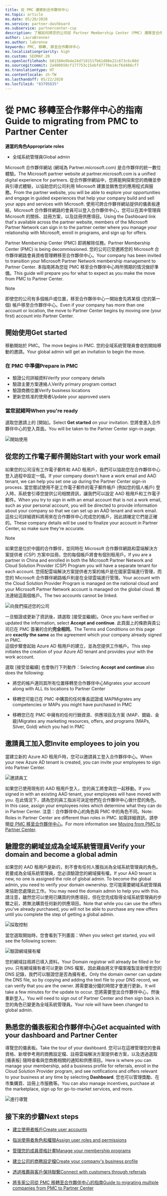 ```yaml
---
title: 從 PMC 遷移到合作夥伴中心
ms.topic: article
ms.date: 05/20/2020
ms.service: partner-dashboard
ms.subservice: partnercenter-csp
description: 了解如何將您的公司從 Partner Membership Center (PMC) 遷移至合作夥伴中心。
author: LauraBrenner
ms.author: labrenne
keywords: PMC, 移轉, 移至合作夥伴中心
ms.localizationpriority: high
ms.custom: SEOMAY.20
ms.openlocfilehash: b81580e9b4e24d710151fb61d88e22c873c6c88d
ms.sourcegitcommit: 2a980b50cf177753c15ebfd7770e14cf6d486cf7
ms.translationtype: HT
ms.contentlocale: zh-TW
ms.lasthandoff: 05/22/2020
ms.locfileid: "83795835"
---
```

# <a name="guide-to-migrating-from-pmc-to-partner-center"></a><span data-ttu-id="81a2e-104">從 PMC 移轉至合作夥伴中心的指南</span><span class="sxs-lookup"><span data-stu-id="81a2e-104">Guide to migrating from PMC to Partner Center</span></span>

<span data-ttu-id="81a2e-105">**適當的角色**</span><span class="sxs-lookup"><span data-stu-id="81a2e-105">**Appropriate roles**</span></span>

- <span data-ttu-id="81a2e-106">全域系統管理員</span><span class="sxs-lookup"><span data-stu-id="81a2e-106">Global admin</span></span>

<span data-ttu-id="81a2e-107">Microsoft 合作夥伴網站 (網域為 Partner.microsoft.com) 是合作夥伴的統一數位體驗。</span><span class="sxs-lookup"><span data-stu-id="81a2e-107">The Microsoft partner website at partner.microsoft.com is a unified digital experience for partners.</span></span> <span data-ttu-id="81a2e-108">從合作夥伴網站中，您將能夠探索您的商機並參與引導式體驗，以協助您的公司利用 Microsoft 建置並銷售您的應用程式與服務。</span><span class="sxs-lookup"><span data-stu-id="81a2e-108">From the partner website, you will be able to explore your opportunities and engage in guided experiences that help your company build and sell your apps and services with Microsoft.</span></span> <span data-ttu-id="81a2e-109">使用可跨合作夥伴網站提供的儀表板連結，Microsoft 合作夥伴網路的會員可以登入合作夥伴中心，您可以在其中管理與 Microsoft 的關係、註冊方案，以及註冊供應項目。</span><span class="sxs-lookup"><span data-stu-id="81a2e-109">Using the Dashboard link that's available across the partner website, members of the Microsoft Partner Network can sign in to the partner center where you  manage your relationship with Microsoft, enroll in programs, and sign up for offers.</span></span>

<span data-ttu-id="81a2e-110">Partner Membership Center (PMC) 即將解除任務。</span><span class="sxs-lookup"><span data-stu-id="81a2e-110">Partner Membership Center (PMC) is being decommissioned.</span></span> <span data-ttu-id="81a2e-111">您的公司已受邀將您的 Microsoft 合作夥伴網路會員資格管理轉移至合作夥伴中心。</span><span class="sxs-lookup"><span data-stu-id="81a2e-111">Your company has been invited to transition your Microsoft Partner Network membership management to Partner Center.</span></span> <span data-ttu-id="81a2e-112">本指南將為您從 PMC 移至合作夥伴中心時所預期的情況做好準備。</span><span class="sxs-lookup"><span data-stu-id="81a2e-112">This guide will prepare you for what to expect as you make the move from PMC to Partner Center.</span></span>

>[!Note]
><span data-ttu-id="81a2e-113">即使您的公司有多個帳戶或位置，移至合作夥伴中心一開始會先將某個 (您的第一個) 帳戶移至合作夥伴中心。</span><span class="sxs-lookup"><span data-stu-id="81a2e-113">Even if your company has more than one account or location, the move to Partner Center begins by moving one (your first) account into Partner Center.</span></span>

## <a name="get-started"></a><span data-ttu-id="81a2e-114">開始使用</span><span class="sxs-lookup"><span data-stu-id="81a2e-114">Get started</span></span>

<span data-ttu-id="81a2e-115">移動開始於 PMC。</span><span class="sxs-lookup"><span data-stu-id="81a2e-115">The move begins in PMC.</span></span> <span data-ttu-id="81a2e-116">您的全域系統管理員會收到開始移動的邀請。</span><span class="sxs-lookup"><span data-stu-id="81a2e-116">Your global admin will get an invitation to begin the move.</span></span>

### <a name="prepare-in-pmc"></a><span data-ttu-id="81a2e-117">在 PMC 中準備</span><span class="sxs-lookup"><span data-stu-id="81a2e-117">Prepare in PMC</span></span>

- <span data-ttu-id="81a2e-118">驗證公司詳細資料</span><span class="sxs-lookup"><span data-stu-id="81a2e-118">Verify your company details</span></span>
- <span data-ttu-id="81a2e-119">驗證主要方案連絡人</span><span class="sxs-lookup"><span data-stu-id="81a2e-119">Verify primary program contact</span></span>
- <span data-ttu-id="81a2e-120">驗證商務位置</span><span class="sxs-lookup"><span data-stu-id="81a2e-120">Verify business locations</span></span>
- <span data-ttu-id="81a2e-121">更新您核准的使用者</span><span class="sxs-lookup"><span data-stu-id="81a2e-121">Update your approved users</span></span>

### <a name="when-youre-ready"></a><span data-ttu-id="81a2e-122">當您就緒時</span><span class="sxs-lookup"><span data-stu-id="81a2e-122">When you're ready</span></span>

<span data-ttu-id="81a2e-123">選取您邀請上的 [開始]。</span><span class="sxs-lookup"><span data-stu-id="81a2e-123">Select **Get started** on your invitation.</span></span> <span data-ttu-id="81a2e-124">您將會進入合作夥伴中心的登入頁面。</span><span class="sxs-lookup"><span data-stu-id="81a2e-124">You will be taken to the Partner Center sign-in page.</span></span>

![開始使用](images/migration/getstarted.jpg)

## <a name="start-with-your-work-email"></a><span data-ttu-id="81a2e-126">從您的工作電子郵件開始</span><span class="sxs-lookup"><span data-stu-id="81a2e-126">Start with your work email</span></span>

<span data-ttu-id="81a2e-127">如果您的公司沒有工作電子郵件和 AAD 租用戶，我們可以協助您在合作夥伴中心登入過程中設定一個。</span><span class="sxs-lookup"><span data-stu-id="81a2e-127">If your company doesn't have a work email and AAD tenant, we can help you set one up during the Partner Center sign-in process.</span></span> <span data-ttu-id="81a2e-128">當您嘗試使用不是工作電子郵件的電子郵件帳戶 (例如您的個人帳戶) 登入時，系統會引導您提供公司相關資訊，讓我們可以設定 AAD 租用戶和工作電子郵件。</span><span class="sxs-lookup"><span data-stu-id="81a2e-128">When you try to sign in with an email account that is not a work email, such as your personal account, you will be directed to provide information about your company so that we can set up an AAD tenant and work email.</span></span> <span data-ttu-id="81a2e-129">這些公司詳細資料將用來在合作夥伴中心完成您的帳戶，因此請確定它們是正確的。</span><span class="sxs-lookup"><span data-stu-id="81a2e-129">These company details will be used to finalize your account in Partner Center, so make sure they're accurate.</span></span>

>[!Note]
><span data-ttu-id="81a2e-130">如果您是位於中國的合作夥伴，並同時在 Microsoft 合作夥伴網路和雲端解決方案提供者 (CSP) 方案中註冊，您的每個帳戶將會有個別租用戶。</span><span class="sxs-lookup"><span data-stu-id="81a2e-130">If you are a partner in China and enrolled in both the Microsoft Partner Network and Cloud Solution Provider (CSP) Program you will have a separate tenant for each account.</span></span> <span data-ttu-id="81a2e-131">您搭配雲端解決方案提供者方案的帳戶是在國家雲端進行管理，而您的 Microsoft 合作夥伴網路帳戶則是在全球雲端進行管理。</span><span class="sxs-lookup"><span data-stu-id="81a2e-131">Your account with the Cloud Solution Provider Program is managed on the national cloud and your Microsoft Partner Network account is managed on the global cloud.</span></span> <span data-ttu-id="81a2e-132">無法連結這兩個帳戶。</span><span class="sxs-lookup"><span data-stu-id="81a2e-132">The two accounts cannot be linked.</span></span>

![向我們描述您的公司](images/migration/newtellusabout.png)

<span data-ttu-id="81a2e-134">一旦驗證或更新了資訊後，請選取 [接受並繼續]。</span><span class="sxs-lookup"><span data-stu-id="81a2e-134">Once you have verified or updated the information, select **Accept and continue**.</span></span>
<span data-ttu-id="81a2e-135">此頁面上的條款與貴公司已在 PMC 簽署的合約**完全相同**。</span><span class="sxs-lookup"><span data-stu-id="81a2e-135">The Terms and Conditions on this page are **exactly the same** as the agreement which your company already signed in PMC.</span></span>  
<span data-ttu-id="81a2e-136">這個步驟會起始 Azure AD 租用戶的建立，並為您提供工作帳戶。</span><span class="sxs-lookup"><span data-stu-id="81a2e-136">This step initiates the creation of your Azure AD tenant and provides your with the work account.</span></span>

<span data-ttu-id="81a2e-137">選取 [接受並繼續] 也會執行下列動作：</span><span class="sxs-lookup"><span data-stu-id="81a2e-137">Selecting **Accept and continue** also does the following:</span></span>

- <span data-ttu-id="81a2e-138">將您的帳戶連同其所有位置移轉至合作夥伴中心</span><span class="sxs-lookup"><span data-stu-id="81a2e-138">Migrates your account along with ALL its locations to Partner Center</span></span>

- <span data-ttu-id="81a2e-139">移轉您可能已在 PMC 中購買的任何專長認證或 MAP</span><span class="sxs-lookup"><span data-stu-id="81a2e-139">Migrates any competencies or MAPs you might have purchased in PMC</span></span>

- <span data-ttu-id="81a2e-140">移轉您已在 PMC 中擁有的任何行銷資源、供應項目及方案 (MAP、銀級、金級)</span><span class="sxs-lookup"><span data-stu-id="81a2e-140">Migrates any marketing resources, offers, and programs (MAPs, Silver, Gold) which you had in PMC</span></span>

## <a name="invite-employees-to-join-you"></a><span data-ttu-id="81a2e-141">邀請員工加入您</span><span class="sxs-lookup"><span data-stu-id="81a2e-141">Invite employees to join you</span></span>

<span data-ttu-id="81a2e-142">當建立新的 Azure AD 租用戶時，您可以邀請員工登入合作夥伴中心。</span><span class="sxs-lookup"><span data-stu-id="81a2e-142">When your new Azure AD tenant is created, you can invite your employees to sign into Partner Center.</span></span>

![邀請員工](images/migration/invite.png)

<span data-ttu-id="81a2e-144">如果您已使用現有的 AAD 租用戶登入，您的員工將會與您一起移動。</span><span class="sxs-lookup"><span data-stu-id="81a2e-144">If you signed in with an existing AAD tenant, your employees will have moved with you.</span></span> <span data-ttu-id="81a2e-145">在此情況下，請為您的員工指派可決定他們在合作夥伴中心做什麼的角色。</span><span class="sxs-lookup"><span data-stu-id="81a2e-145">In this case, assign your employees roles which determine what they can do in Partner Center.</span></span> <span data-ttu-id="81a2e-146">注意：合作夥伴中心的角色與 PMC 中的角色不同。</span><span class="sxs-lookup"><span data-stu-id="81a2e-146">Note: Roles in Partner Center are different than roles in PMC.</span></span> <span data-ttu-id="81a2e-147">如需詳細資訊，請參閱[從 PMC 移至合作夥伴中心](move-pmc-pc-map.md)。</span><span class="sxs-lookup"><span data-stu-id="81a2e-147">For more information see [Moving from PMC to Partner Center](move-pmc-pc-map.md).</span></span>

## <a name="verify-your-domain-and-become-a-global-admin"></a><span data-ttu-id="81a2e-148">驗證您的網域並成為全域系統管理員</span><span class="sxs-lookup"><span data-stu-id="81a2e-148">Verify your domain and become a global admin</span></span>  

<span data-ttu-id="81a2e-149">如果您的 AAD 租用戶是新的，則不會有任何人獲指派為全域系統管理員的角色。若要成為全域系統管理員，您必須驗證您的網域擁有權。</span><span class="sxs-lookup"><span data-stu-id="81a2e-149">If your AAD tenant is new, no one is assigned the role of global admin. To become the global admin, you need to verify your domain ownership.</span></span> <span data-ttu-id="81a2e-150">您可能需要網域系統管理員來協助您處理此工作。</span><span class="sxs-lookup"><span data-stu-id="81a2e-150">You may need the domain admin to help you with this.</span></span> <span data-ttu-id="81a2e-151">請注意，雖然您可以使用已購買的供應項目，但在您完成取得全域系統管理員的步驟之前，將無法購買任何新的供應項目。</span><span class="sxs-lookup"><span data-stu-id="81a2e-151">Note that while you can use the offers you've already purchased, you will not be able to purchase any new offers until you complete the step of getting a global admin.</span></span>

![採取控制](images/migration/takecontrol.png)

<span data-ttu-id="81a2e-153">當您選取開始時，您會看到下列畫面：</span><span class="sxs-lookup"><span data-stu-id="81a2e-153">When you select get started, you will see the following screen:</span></span>

![驗證網域擁有權](images/migration/verifytxt.png)

<span data-ttu-id="81a2e-155">您的網域註冊將已填入資料。</span><span class="sxs-lookup"><span data-stu-id="81a2e-155">Your Domain registrar will already be filled in for you.</span></span> <span data-ttu-id="81a2e-156">只有網域擁有者可以更新 DNS 檔案，因此藉由將文字檔案複製並新增至您的 DNS 記錄，我們可以驗證您是否為擁有者。</span><span class="sxs-lookup"><span data-stu-id="81a2e-156">Only the domain owner can update the DNS file, so by copying and adding the text file to your DNS record, we can verify that you are the owner.</span></span> <span data-ttu-id="81a2e-157">將需要幾分鐘的時間才會進行更新。</span><span class="sxs-lookup"><span data-stu-id="81a2e-157">It will take a few minutes for the update to occur.</span></span> <span data-ttu-id="81a2e-158">您將需要登出合作夥伴中心，然後重新登入。</span><span class="sxs-lookup"><span data-stu-id="81a2e-158">You will need to sign out of Partner Center and then sign back in.</span></span> <span data-ttu-id="81a2e-159">您的角色已變更為全域系統管理員。</span><span class="sxs-lookup"><span data-stu-id="81a2e-159">Your role will have been changed to global admin.</span></span>

## <a name="get-acquainted-with-your-dashboard-and-partner-center"></a><span data-ttu-id="81a2e-160">熟悉您的儀表板和合作夥伴中心</span><span class="sxs-lookup"><span data-stu-id="81a2e-160">Get acquainted with your dashboard and Partner Center</span></span>

<span data-ttu-id="81a2e-161">導覽您的儀表板。</span><span class="sxs-lookup"><span data-stu-id="81a2e-161">Take the tour of your dashboard.</span></span> <span data-ttu-id="81a2e-162">您可以在這裡管理您的會員資格、新增參考用的商務設定檔、註冊雲端解決方案提供者方案，以及透過選取 [儀表板] 隨時查看與您商務相關的通知和供應項目。</span><span class="sxs-lookup"><span data-stu-id="81a2e-162">Here is where you can manage your membership, add a business profile for referrals, enroll in the Cloud Solution Provider program, and see notifications and offers relevant to your business at any time by selecting **Dashboard**.</span></span> <span data-ttu-id="81a2e-163">您也可以管理獎勵、在市集購買、註冊上市服務等。</span><span class="sxs-lookup"><span data-stu-id="81a2e-163">You can also manage incentives, purchase at the marketplace, sign up for go-to-market services, and more.</span></span>  

![進行導覽](images/migration/fre.png)

## <a name="next-steps"></a><span data-ttu-id="81a2e-165">接下來的步驟</span><span class="sxs-lookup"><span data-stu-id="81a2e-165">Next steps</span></span>

- [<span data-ttu-id="81a2e-166">建立使用者帳戶</span><span class="sxs-lookup"><span data-stu-id="81a2e-166">Create user accounts</span></span>](create-user-accounts-and-set-permissions.md)

- [<span data-ttu-id="81a2e-167">指派使用者角色和權限</span><span class="sxs-lookup"><span data-stu-id="81a2e-167">Assign user roles and permissions</span></span>](permissions-overview.md)

- [<span data-ttu-id="81a2e-168">管理您的成員資格計畫</span><span class="sxs-lookup"><span data-stu-id="81a2e-168">Manage your membership programs</span></span>](renew-mpn-offers.md)

- [<span data-ttu-id="81a2e-169">建立公司的商務設定檔</span><span class="sxs-lookup"><span data-stu-id="81a2e-169">Create your company's business profile</span></span>](create-a-marketing-profile.md)

- [<span data-ttu-id="81a2e-170">透過推薦與客戶保持聯繫</span><span class="sxs-lookup"><span data-stu-id="81a2e-170">Connect with customers through referrals</span></span>](responding-to-referrals.md)

- [<span data-ttu-id="81a2e-171">將多家公司從 PMC 移轉至合作夥伴中心的指南</span><span class="sxs-lookup"><span data-stu-id="81a2e-171">Guide to migrating multiple companies from PMC to Partner Center</span></span>](move-multiple-companies.md)
